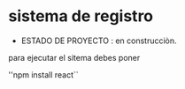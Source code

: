 <h1>sistema de registro</h1>

- ESTADO DE PROYECTO : en construcciòn.

para ejecutar el sitema debes poner 

''npm install react``

